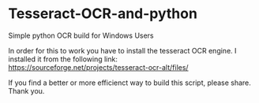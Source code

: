 # Tesseract-OCR-and-python
Simple python OCR build for Windows Users

In order for this to work you have to install the tesseract OCR engine. I installed it from the following link: https://sourceforge.net/projects/tesseract-ocr-alt/files/

If you find a better or more efficienct way to build this script, please share. Thank you.
